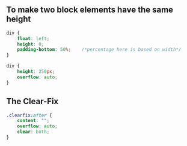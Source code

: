 
## To make two block elements have the same height
```css
div {
	float: left;
	height: 0;
	padding-bottom: 50%;	/*percentage here is based on width*/
}

div {
	height: 250px;
	overflow: auto;
}
```

## The Clear-Fix
```css
.clearfix:after {
	content: "";
	overflow: auto;
	clear: both;
}
```
<!--stackedit_data:
eyJoaXN0b3J5IjpbNzQyODQzMTkzLC02MDAzMjcxNzNdfQ==
-->